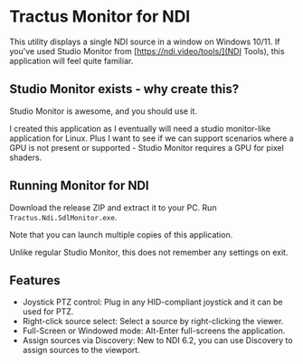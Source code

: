 ﻿# Tractus Monitor for NDI

This utility displays a single NDI source in a window on Windows 10/11. If you've used Studio Monitor from [https://ndi.video/tools/](NDI Tools), this application will feel quite familiar.

## Studio Monitor exists - why create this?

Studio Monitor is awesome, and you should use it.

I created this application as I eventually will need a studio monitor-like application for Linux. Plus I want to see if we can
support scenarios where a GPU is not present or supported - Studio Monitor requires a GPU for pixel shaders.

## Running Monitor for NDI

Download the release ZIP and extract it to your PC. Run `Tractus.Ndi.SdlMonitor.exe`.

Note that you can launch multiple copies of this application.

Unlike regular Studio Monitor, this does not remember any settings on exit.

## Features

- Joystick PTZ control: Plug in any HID-compliant joystick and it can be used for PTZ.
- Right-click source select: Select a source by right-clicking the viewer.
- Full-Screen or Windowed mode: Alt-Enter full-screens the application.
- Assign sources via Discovery: New to NDI 6.2, you can use Discovery to assign sources to the viewport.
